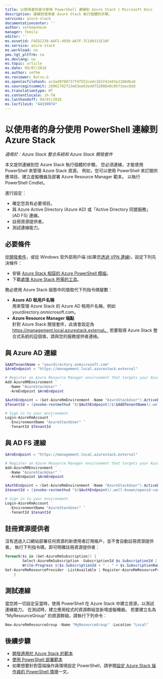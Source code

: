 ```yaml
---
title: 以使用者的身分使用 PowerShell 連線到 Azure Stack | Microsoft Docs
description: 連線到使用者 Azure Stack 執行個體的步驟。
services: azure-stack
documentationcenter: ''
author: sethmanheim
manager: femila
editor: ''
ms.assetid: F4ED2238-AAF2-4930-AA7F-7C140311E10F
ms.service: azure-stack
ms.workload: na
pms.tgt_pltfrm: na
ms.devlang: na
ms.topic: article
ms.date: 09/07/2018
ms.author: sethm
ms.reviewer: Balsu.G
ms.openlocfilehash: acdad9788737f4f552cedc1b5f42e03e2288dba8
ms.sourcegitcommit: 2d961702f23e63ee63eddf52086e0c8573aec8dd
ms.translationtype: HT
ms.contentlocale: zh-TW
ms.lasthandoff: 09/07/2018
ms.locfileid: "44159074"
---
```

# <a name="connect-to-azure-stack-with-powershell-as-a-user"></a>以使用者的身分使用 PowerShell 連線到 Azure Stack

*適用於：Azure Stack 整合系統和 Azure Stack 開發套件*

本文提供連線到您 Azure Stack 執行個體的步驟。 您必須連線，才能使用 PowerShell 來管理 Azure Stack 資源。 例如，您可以使用 PowerShell 來訂閱供應項目、建立虛擬機器及部署 Azure Resource Manager 範本。 以執行 PowerShell Cmdlet。

進行設定：
  - 確定您具有必要項目。
  - 與 Azure Active Directory (Azure AD) 或「Active Directory 同盟服務」(AD FS) 連線。 
  - 註冊資源提供者。
  - 測試連線能力。

## <a name="prerequisites"></a>必要條件

從[開發套件](azure-stack-connect-azure-stack.md#connect-to-azure-stack-with-remote-desktop)，或從 Windows 型外部用戶端 (如果您[透過 VPN 連線](azure-stack-connect-azure-stack.md#connect-to-azure-stack-with-vpn))，設定下列先決條件：

* 安裝 [Azure Stack 相容的 Azure PowerShell 模組](azure-stack-powershell-install.md)。
* 下載[處理 Azure Stack 所需的工具](azure-stack-powershell-download.md)。

務必使用 Azure Stack 組態中的值取代下列指令碼變數：

- **Azure AD 租用戶名稱**  
  用來管理 Azure Stack 的 Azure AD 租用戶名稱，例如 yourdirectory.onmicrosoft.com。
- **Azure Resource Manager 端點**  
  針對 Azure Stack 開發套件，此值會設定為 https://management.local.azurestack.external。 若要取得 Azure Stack 整合式系統的這個值，請與您的服務提供者連絡。

## <a name="connect-with-azure-ad"></a>與 Azure AD 連線

  ```PowerShell
  $AADTenantName = "yourdirectory.onmicrosoft.com"
  $ArmEndpoint = "https://management.local.azurestack.external"

  # Register an Azure Resource Manager environment that targets your Azure Stack instance
  Add-AzureRMEnvironment `
    -Name "AzureStackUser" `
    -ArmEndpoint $ArmEndpoint

  $AuthEndpoint = (Get-AzureRmEnvironment -Name "AzureStackUser").ActiveDirectoryAuthority.TrimEnd('/')
  $TenantId = (invoke-restmethod "$($AuthEndpoint)/$($AADTenantName)/.well-known/openid-configuration").issuer.TrimEnd('/').Split('/')[-1]

  # Sign in to your environment
  Login-AzureRmAccount `
    -EnvironmentName "AzureStackUser" `
    -TenantId $TenantId
   ```

## <a name="connect-with-ad-fs"></a>與 AD FS 連線

  ```PowerShell  
  $ArmEndpoint = "https://management.local.azurestack.external"

  # Register an Azure Resource Manager environment that targets your Azure Stack instance
  Add-AzureRMEnvironment `
    -Name "AzureStackUser" `
    -ArmEndpoint $ArmEndpoint

  $AuthEndpoint = (Get-AzureRmEnvironment -Name "AzureStackUser").ActiveDirectoryAuthority.TrimEnd('/')
  $tenantId = (invoke-restmethod "$($AuthEndpoint)/.well-known/openid-configuration").issuer.TrimEnd('/').Split('/')[-1]

  # Sign in to your environment
  Login-AzureRmAccount `
    -EnvironmentName "AzureStackUser" `
    -TenantId $tenantId
  ```

## <a name="register-resource-providers"></a>註冊資源提供者

沒有透過入口網站部署任何資源的新使用者訂用帳戶，並不會自動註冊資源提供者。 執行下列指令碼，即可明確註冊資源提供者：

```PowerShell  
foreach($s in (Get-AzureRmSubscription)) {
        Select-AzureRmSubscription -SubscriptionId $s.SubscriptionId | Out-Null
        Write-Progress $($s.SubscriptionId + " : " + $s.SubscriptionName)
Get-AzureRmResourceProvider -ListAvailable | Register-AzureRmResourceProvider -Force
    }
```

## <a name="test-the-connectivity"></a>測試連線

當您將一切設定妥當時，使用 PowerShell 在 Azure Stack 中建立資源，以測試連線能力。 在測試時，建立應用程式的資源群組並新增虛擬機器。 若要建立名為 "MyResourceGroup" 的資源群組，請執行下列命令：

```PowerShell  
New-AzureRmResourceGroup -Name "MyResourceGroup" -Location "Local"
```

## <a name="next-steps"></a>後續步驟

- [開發適用於 Azure Stack 的範本](azure-stack-develop-templates.md)
- [使用 PowerShell 部署範本](azure-stack-deploy-template-powershell.md)
- 如果想要針對雲端操作員環境設定 PowerShell，請參閱[設定 Azure Stack 操作員的 PowerShell 環境](../azure-stack-powershell-configure-admin.md)一文。